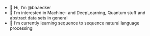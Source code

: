 - 👋 Hi, I’m @bhaecker
- 👀 I’m interested in Machine- and DeepLearning, Quantum stuff and abstract data sets in general
- 🌱 I’m currently learning sequence to sequence natural language processing  

<!---
bhaecker/bhaecker is a ✨ special ✨ repository because its `README.md` (this file) appears on your GitHub profile.
You can click the Preview link to take a look at your changes.
--->
